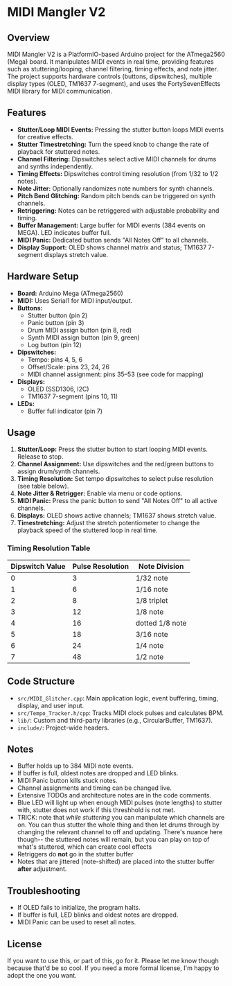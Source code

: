 # MIDI Mangler V2

## Overview

MIDI Mangler V2 is a PlatformIO-based Arduino project for the ATmega2560 (Mega) board. It manipulates MIDI events in real time, providing features such as stuttering/looping, channel filtering, timing effects, and note jitter. The project supports hardware controls (buttons, dipswitches), multiple display types (OLED, TM1637 7-segment), and uses the FortySevenEffects MIDI library for MIDI communication.

## Features

- **Stutter/Loop MIDI Events:** Pressing the stutter button loops MIDI events for creative effects.
- **Stutter Timestretching:** Turn the speed knob to change the rate of playback for stuttered notes.
- **Channel Filtering:** Dipswitches select active MIDI channels for drums and synths independently.
- **Timing Effects:** Dipswitches control timing resolution (from 1/32 to 1/2 notes).
- **Note Jitter:** Optionally randomizes note numbers for synth channels.
- **Pitch Bend Glitching:** Random pitch bends can be triggered on synth channels.
- **Retriggering:** Notes can be retriggered with adjustable probability and timing.
- **Buffer Management:** Large buffer for MIDI events (384 events on MEGA). LED indicates buffer full.
- **MIDI Panic:** Dedicated button sends "All Notes Off" to all channels.
- **Display Support:** OLED shows channel matrix and status; TM1637 7-segment displays stretch value.


## Hardware Setup

- **Board:** Arduino Mega (ATmega2560)
- **MIDI:** Uses Serial1 for MIDI input/output.
- **Buttons:**
  - Stutter button (pin 2)
  - Panic button (pin 3)
  - Drum MIDI assign button (pin 8, red)
  - Synth MIDI assign button (pin 9, green)
  - Log button (pin 12)
- **Dipswitches:**
  - Tempo: pins 4, 5, 6
  - Offset/Scale: pins 23, 24, 26
  - MIDI channel assignment: pins 35–53 (see code for mapping)
- **Displays:**
  - OLED (SSD1306, I2C)
  - TM1637 7-segment (pins 10, 11)
- **LEDs:**
  - Buffer full indicator (pin 7)

## Usage

1. **Stutter/Loop:** Press the stutter button to start looping MIDI events. Release to stop.
2. **Channel Assignment:** Use dipswitches and the red/green buttons to assign drum/synth channels.
3. **Timing Resolution:** Set tempo dipswitches to select pulse resolution (see table below).
4. **Note Jitter & Retrigger:** Enable via menu or code options.
5. **MIDI Panic:** Press the panic button to send "All Notes Off" to all active channels.
6. **Displays:** OLED shows active channels; TM1637 shows stretch value.
7. **Timestretching:** Adjust the stretch potentiometer to change the playback speed of the stuttered loop in real time.

### Timing Resolution Table

| Dipswitch Value | Pulse Resolution | Note Division      |
|-----------------|------------------|--------------------|
| 0               | 3                | 1/32 note          |
| 1               | 6                | 1/16 note          |
| 2               | 8                | 1/8 triplet        |
| 3               | 12               | 1/8 note           |
| 4               | 16               | dotted 1/8 note    |
| 5               | 18               | 3/16 note          |
| 6               | 24               | 1/4 note           |
| 7               | 48               | 1/2 note           |

## Code Structure

- `src/MIDI_Glitcher.cpp`: Main application logic, event buffering, timing, display, and user input.
- `src/Tempo_Tracker.h/cpp`: Tracks MIDI clock pulses and calculates BPM.
- `lib/`: Custom and third-party libraries (e.g., CircularBuffer, TM1637).
- `include/`: Project-wide headers.

## Notes

- Buffer holds up to 384 MIDI note events.
- If buffer is full, oldest notes are dropped and LED blinks.
- MIDI Panic button kills stuck notes.
- Channel assignments and timing can be changed live.
- Extensive TODOs and architecture notes are in the code comments.
- Blue LED will light up when enough MIDI pulses (note lengths) to stutter with, stutter does not work if this threshhold is not met. 
- TRICK: note that *while stuttering* you can manipulate which channels are on. You can thus stutter the whole thing and then let drums through by changing the relevant channel to off and updating.  There's nuance here though-- the stuttered notes will remain, but you can play on top of what's stuttered, which can create cool effects
- Retriggers do **not** go in the stutter buffer
- Notes that are jittered (note-shifted) are placed into the stutter buffer **after** adjustment.


## Troubleshooting

- If OLED fails to initialize, the program halts.
- If buffer is full, LED blinks and oldest notes are dropped.
- MIDI Panic can be used to reset all notes.

## License

If you want to use this, or part of this, go for it.  Please let me know though because that'd be so cool.  If you need a more formal license, I'm happy to adopt the one you want.
